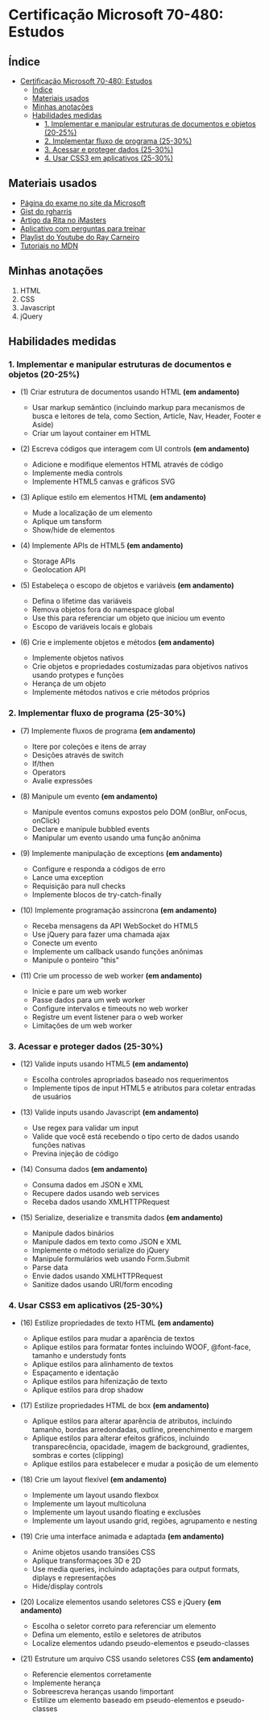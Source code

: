 # Certificação Microsoft 70-480: Estudos

## Índice
- [Certificação Microsoft 70-480: Estudos](#certificação-microsoft-70-480-estudos)
  - [Índice](#índice)
  - [Materiais usados](#materiais-usados)
  - [Minhas anotações](#minhas-anotações)
  - [Habilidades medidas](#habilidades-medidas)
    - [1. Implementar e manipular estruturas de documentos e objetos (20-25%)](#1-implementar-e-manipular-estruturas-de-documentos-e-objetos-20-25)
    - [2. Implementar fluxo de programa (25-30%)](#2-implementar-fluxo-de-programa-25-30)
    - [3. Acessar e proteger dados (25-30%)](#3-acessar-e-proteger-dados-25-30)
    - [4. Usar CSS3 em aplicativos (25-30%)](#4-usar-css3-em-aplicativos-25-30)

## Materiais usados
- [Página do exame no site da Microsoft](https://docs.microsoft.com/pt-br/learn/certifications/exams/70-480)
- [Gist do rgharris](https://gist.github.com/rgharris/a97a38ffd94a6fa6f975)
- [Artigo da Rita no iMasters](https://imasters.com.br/carreira-dev/guia-de-estudos-certificacao-microsoft-70-480)
- [Aplicativo com perguntas para treinar](https://tinyurl.com/yy586x3p)
- [Playlist do Youtube do Ray Carneiro](https://youtu.be/vmJ896cWXCQ)
- [Tutoriais no MDN](https://developer.mozilla.org/pt-BR/)

## Minhas anotações

1. HTML
2. CSS
3. Javascript
4. jQuery

## Habilidades medidas

### 1. Implementar e manipular estruturas de documentos e objetos (20-25%)

- (1) Criar estrutura de documentos usando HTML **(em andamento)**
  - Usar markup semântico (incluindo markup para mecanismos de busca e leitores de tela, como Section, Article, Nav, Header, Footer e Aside)
  - Criar um layout container em HTML

- (2) Escreva códigos que interagem com UI controls **(em andamento)**
  - Adicione e modifique elementos HTML através de código
  - Implemente media controls
  - Implemente HTML5 canvas e gráficos SVG

- (3) Aplique estilo em elementos HTML **(em andamento)**
  - Mude a localização de um elemento
  - Aplique um tansform
  - Show/hide de elementos

- (4) Implemente APIs de HTML5 **(em andamento)**
  - Storage APIs
  - Geolocation API

- (5) Estabeleça o escopo de objetos e variáveis **(em andamento)**
  - Defina o lifetime das variáveis
  - Remova objetos fora do namespace global
  - Use this para referenciar um objeto que iniciou um evento
  - Escopo de variáveis locais e globais

- (6) Crie e implemente objetos e métodos **(em andamento)**
  - Implemente objetos nativos
  - Crie objetos e propriedades costumizadas para objetivos nativos usando protypes e funções
  - Herança de um objeto
  - Implemente métodos nativos e crie métodos próprios

### 2. Implementar fluxo de programa (25-30%)

- (7) Implemente fluxos de programa **(em andamento)**
  - Itere por coleções e itens de array
  - Desições através de switch
  - If/then
  - Operators
  - Avalie expressões

- (8) Manipule um evento **(em andamento)**
  - Manipule eventos comuns expostos pelo DOM (onBlur, onFocus, onClick)
  - Declare e manipule bubbled events
  - Manipular um evento usando uma função anônima

- (9) Implemente manipulação de exceptions **(em andamento)**
  - Configure e responda a códigos de erro
  - Lance uma exception
  - Requisição para null checks
  - Implemente blocos de try-catch-finally

- (10) Implemente programação assíncrona **(em andamento)**
  - Receba mensagens da API WebSocket do HTML5
  - Use jQuery para fazer uma chamada ajax
  - Conecte um evento
  - Implemente um callback usando funções anônimas
  - Manipule o ponteiro "this"

- (11) Crie um processo de web worker **(em andamento)**
  - Inicie e pare um web worker
  - Passe dados para um web worker
  - Configure intervalos e timeouts no web worker
  - Registre um event listener para o web worker
  - Limitações de um web worker

### 3. Acessar e proteger dados (25-30%)

- (12) Valide inputs usando HTML5 **(em andamento)**
  - Escolha controles apropriados baseado nos requerimentos
  - Implemente tipos de input HTML5 e atributos para coletar entradas de usuários

- (13) Valide inputs usando Javascript **(em andamento)**
  - Use regex para validar um input
  - Valide que você está recebendo o tipo certo de dados usando funções nativas
  - Previna injeção de código

- (14) Consuma dados **(em andamento)**
  - Consuma dados em JSON e XML
  - Recupere dados usando web services
  - Receba dados usando XMLHTTPRequest

- (15) Serialize, deserialize e transmita dados **(em andamento)**
  - Manipule dados binários
  - Manipule dados em texto como JSON e XML
  - Implemente o método serialize do jQuery
  - Manipule formulários web usando Form.Submit
  - Parse data
  - Envie dados usando XMLHTTPRequest
  - Sanitize dados usando URI/form encoding

### 4. Usar CSS3 em aplicativos (25-30%)

- (16) Estilize propriedades de texto HTML **(em andamento)**
  - Aplique estilos para mudar a aparência de textos
  - Aplique estilos para formatar fontes incluindo WOOF, @font-face, tamanho e understudy fonts
  - Aplique estilos para alinhamento de textos
  - Espaçamento e identação
  - Aplique estilos para hifenização de texto
  - Aplique estilos para drop shadow

- (17) Estilize propriedades HTML de box **(em andamento)**
  - Aplique estilos para alterar aparência de atributos, incluindo tamanho, bordas arredondadas, outline, preenchimento e margem
  - Aplique estilos para alterar efeitos gráficos, incluindo transparecência, opacidade, imagem de background, gradientes, sombras e cortes (clipping)
  - Aplique estilos para estabelecer e mudar a posição de um elemento

- (18) Crie um layout flexível **(em andamento)**
  - Implemente um layout usando flexbox
  - Implemente um layout multicoluna
  - Implemente um layout usando floating e exclusões
  - Implemente um layout usando grid, regiões, agrupamento e nesting

- (19) Crie uma interface animada e adaptada **(em andamento)**
  - Anime objetos usando transiões CSS
  - Aplique transformaçoes 3D e 2D
  - Use media queries, incluindo adaptações para output formats, diplays e representações
  - Hide/display controls

- (20) Localize elementos usando seletores CSS e jQuery **(em andamento)**
  - Escolha o seletor correto para referenciar um elemento
  - Defina um elemento, estilo e seletores de atributos
  - Localize elementos udando pseudo-elementos e pseudo-classes

- (21) Estruture um arquivo CSS usando seletores CSS **(em andamento)**
  - Referencie elementos corretamente
  - Implemente herança
  - Sobreescreva heranças usando !important
  - Estilize um elemento baseado em pseudo-elementos e pseudo-classes
